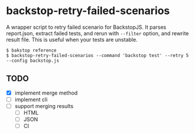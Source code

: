 # backstop-retry-failed-scenarios

A wrapper script to retry failed scenario for BackstopJS.
It parses report.json, extract failed tests, and rerun with `--filter` option, and rewrite result file.
This is useful when your tests are unstable.

```
$ bakstop reference
$ backstop-retry-failed-scenarios --command 'backstop test' --retry 5 --config backstop.js
```

## TODO

- [x] implement merge method
- [ ] implement cli
- [ ] support merging results
  - [ ] HTML
  - [ ] JSON
  - [ ] CI